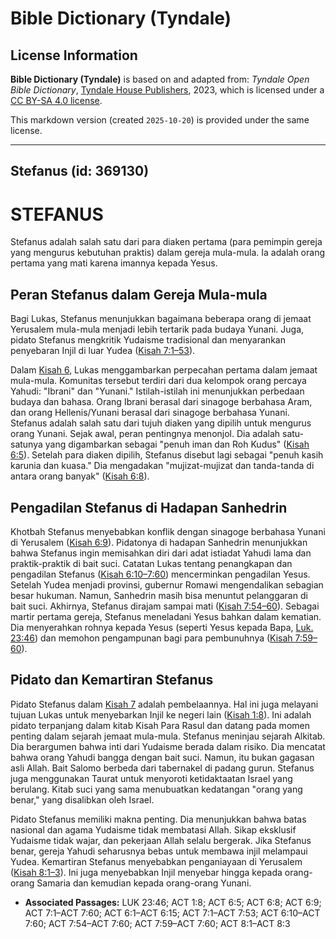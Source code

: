 # Bible Dictionary (Tyndale)

## License Information

**Bible Dictionary (Tyndale)** is based on and adapted from: _Tyndale Open Bible Dictionary_, [Tyndale House Publishers](https://tyndaleopenresources.com/), 2023, which is licensed under a [CC BY-SA 4.0 license](https://creativecommons.org/licenses/by-sa/4.0/legalcode.en).

This markdown version (created `2025-10-20`) is provided under the same license.



--------------------------------

## Stefanus (id: 369130)

STEFANUS
========

Stefanus adalah salah satu dari para diaken pertama (para pemimpin gereja yang mengurus kebutuhan praktis) dalam gereja mula\-mula. Ia adalah orang pertama yang mati karena imannya kepada Yesus.

Peran Stefanus dalam Gereja Mula\-mula
--------------------------------------

Bagi Lukas, Stefanus menunjukkan bagaimana beberapa orang di jemaat Yerusalem mula\-mula menjadi lebih tertarik pada budaya Yunani. Juga, pidato Stefanus mengkritik Yudaisme tradisional dan menyarankan penyebaran Injil di luar Yudea ([Kisah 7:1–53](https://ref.ly/Acts7:1-Acts7:53)).

Dalam [Kisah 6](https://ref.ly/Acts6:1-Acts6:15), Lukas menggambarkan perpecahan pertama dalam jemaat mula\-mula. Komunitas tersebut terdiri dari dua kelompok orang percaya Yahudi: "Ibrani" dan "Yunani." Istilah\-istilah ini menunjukkan perbedaan budaya dan bahasa. Orang Ibrani berasal dari sinagoge berbahasa Aram, dan orang Hellenis/Yunani berasal dari sinagoge berbahasa Yunani. Stefanus adalah salah satu dari tujuh diaken yang dipilih untuk mengurus orang Yunani. Sejak awal, peran pentingnya menonjol. Dia adalah satu\-satunya yang digambarkan sebagai "penuh iman dan Roh Kudus" ([Kisah 6:5](https://ref.ly/Acts6:5)). Setelah para diaken dipilih, Stefanus disebut lagi sebagai "penuh kasih karunia dan kuasa." Dia mengadakan "mujizat\-mujizat dan tanda\-tanda di antara orang banyak" ([Kisah 6:8](https://ref.ly/Acts6:8)).

Pengadilan Stefanus di Hadapan Sanhedrin
----------------------------------------

Khotbah Stefanus menyebabkan konflik dengan sinagoge berbahasa Yunani di Yerusalem ([Kisah 6:9](https://ref.ly/Acts6:9)). Pidatonya di hadapan Sanhedrin menunjukkan bahwa Stefanus ingin memisahkan diri dari adat istiadat Yahudi lama dan praktik\-praktik di bait suci. Catatan Lukas tentang penangkapan dan pengadilan Stefanus ([Kisah 6:10–7:60](https://ref.ly/Acts6:10-Acts7:60)) mencerminkan pengadilan Yesus. Setelah Yudea menjadi provinsi, gubernur Romawi mengendalikan sebagian besar hukuman. Namun, Sanhedrin masih bisa menuntut pelanggaran di bait suci. Akhirnya, Stefanus dirajam sampai mati ([Kisah 7:54–60](https://ref.ly/Acts7:54-Acts7:60)). Sebagai martir pertama gereja, Stefanus meneladani Yesus bahkan dalam kematian. Dia menyerahkan rohnya kepada Yesus (seperti Yesus kepada Bapa, [Luk. 23:46](https://ref.ly/Luke23:46)) dan memohon pengampunan bagi para pembunuhnya ([Kisah 7:59–60](https://ref.ly/Acts7:59-Acts7:60)).

Pidato dan Kemartiran Stefanus
------------------------------

Pidato Stefanus dalam [Kisah 7](https://ref.ly/Acts7:1-Acts7:60) adalah pembelaannya. Hal ini juga melayani tujuan Lukas untuk menyebarkan Injil ke negeri lain ([Kisah 1:8](https://ref.ly/Acts1:8)). Ini adalah pidato terpanjang dalam kitab Kisah Para Rasul dan datang pada momen penting dalam sejarah jemaat mula\-mula. Stefanus meninjau sejarah Alkitab. Dia berargumen bahwa inti dari Yudaisme berada dalam risiko. Dia mencatat bahwa orang Yahudi bangga dengan bait suci. Namun, itu bukan gagasan asli Allah. Bait Salomo berbeda dari tabernakel di padang gurun. Stefanus juga menggunakan Taurat untuk menyoroti ketidaktaatan Israel yang berulang. Kitab suci yang sama menubuatkan kedatangan "orang yang benar," yang disalibkan oleh Israel.

Pidato Stefanus memiliki makna penting. Dia menunjukkan bahwa batas nasional dan agama Yudaisme tidak membatasi Allah. Sikap eksklusif Yudaisme tidak wajar, dan pekerjaan Allah selalu bergerak. Jika Stefanus benar, gereja Yahudi seharusnya bebas untuk membawa injil melampaui Yudea. Kemartiran Stefanus menyebabkan penganiayaan di Yerusalem ([Kisah 8:1–3](https://ref.ly/Acts8:1-Acts8:3)). Ini juga menyebabkan Injil menyebar hingga kepada orang\-orang Samaria dan kemudian kepada orang\-orang Yunani.

* **Associated Passages:** LUK 23:46; ACT 1:8; ACT 6:5; ACT 6:8; ACT 6:9; ACT 7:1–ACT 7:60; ACT 6:1–ACT 6:15; ACT 7:1–ACT 7:53; ACT 6:10–ACT 7:60; ACT 7:54–ACT 7:60; ACT 7:59–ACT 7:60; ACT 8:1–ACT 8:3


